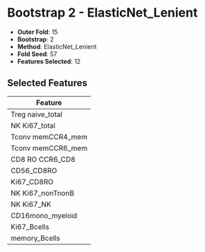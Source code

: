 # Bootstrap 2 - ElasticNet_Lenient

- **Outer Fold**: 15
- **Bootstrap**: 2
- **Method**: ElasticNet_Lenient
- **Fold Seed**: 57
- **Features Selected**: 12

## Selected Features

| Feature |
|---------|
| Treg naive_total |
| NK Ki67_total |
| Tconv memCCR4_mem |
| Tconv memCCR6_mem |
| CD8 RO CCR6_CD8 |
| CD56_CD8RO |
| Ki67_CD8RO |
| NK Ki67_nonTnonB |
| NK Ki67_NK |
| CD16mono_myeloid |
| Ki67_Bcells |
| memory_Bcells |
